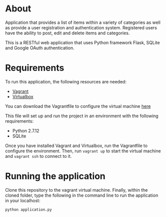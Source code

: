 # About

Application that provides a list of items within a variety of categories as well as provide a user registration and authentication system. Registered users have the ability to post, edit and delete items and categories.

This is a RESTful web application that uses Python framework Flask, SQLite and Google OAuth authentication.

# Requirements

To run this application, the following resources are needed: 

* [Vagrant](https://www.vagrantup.com/downloads.html)
* [Virtualbox](https://www.virtualbox.org/wiki/Download_Old_Builds_5_1)

You can download the Vagrantfile to configure the virtual machine [here](https://github.com/udacity/fullstack-nanodegree-vm/blob/master/vagrant/Vagrantfile)

This file will set up and run the project in an environment with the following requirements:

* Python 2.7.12
* SQLite

Once you have installed Vagrant and Virtualbox, run the Vagrantfile to configure the environment. Then, run `vagrant up` to start the virtual machine and `vagrant ssh` to connect to it.

# Running the application

Clone this repository to the vagrant virtual machine. Finally, within the cloned folder, type the following in the command line to run the application in your localhost:

`python application.py`